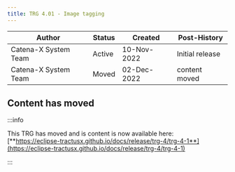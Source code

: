 ```yaml
---
title: TRG 4.01 - Image tagging
---
```


| Author               | Status | Created     | Post-History    |
|----------------------|--------|-------------|-----------------|
| Catena-X System Team | Active | 10-Nov-2022 | Initial release |
| Catena-X System Team | Moved  | 02-Dec-2022 | content moved   |

## Content has moved

:::info

This TRG has moved and is content is now available
here: [**https://eclipse-tractusx.github.io/docs/release/trg-4/trg-4-1**](https://eclipse-tractusx.github.io/docs/release/trg-4/trg-4-1)

:::
